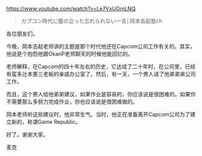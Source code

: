 https://www.youtube.com/watch?v=Le7VxUGmLNQ

> カプコン時代に腹の立った忘れられない一言│岡本吉起塾ch

各位朋友们，

今晚，岡本吉起老师讲的主题是那个时代他还在Capcom公司工作有关的。其实，他说是个抱怨他跟OkanP老师聊天的时候他能回忆的。

老师解释，在Capcom的四十年左右的历史，它达成了二十年时，在公司里，已经有蛮多辻本憲三老板的亲戚办公室了。然后，有一天，一个男人请了他弟弟来公司工作。

而且，这个男人给他弟弟建议，如果作业是容易的，你应该说是很困难的。如果你不需要那么多努力完成作业，你也应该说是很困难做的。

岡本老师听这些建议时，他非常生气。当时，他正在准备离开Capcom公司为了建立新的，称谓Game Republic。

好了。谢谢大家。

麦克
